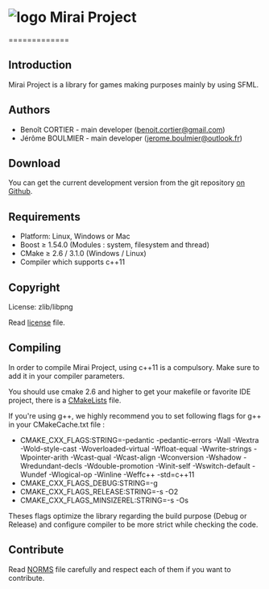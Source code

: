 # ![logo](https://avatars2.githubusercontent.com/u/10365256?v=3&s=200) Mirai Project
=============

## Introduction

Mirai Project is a library for games making purposes mainly by using SFML.


## Authors

+ Benoît CORTIER - main developer (benoit.cortier@gmail.com)
+ Jérôme BOULMIER - main developer (jerome.boulmier@outlook.fr)


## Download

You can get the current development version from the git repository [on Github](https://github.com/Mirai-Team/mirai-project).


## Requirements

+ Platform: Linux, Windows or Mac
+ Boost ≥ 1.54.0 (Modules : system, filesystem and thread)
+ CMake ≥ 2.6 / 3.1.0 (Windows / Linux)
+ Compiler which supports c++11


## Copyright

License: zlib/libpng

Read [license](license.txt) file.


## Compiling

In order to compile Mirai Project, using c++11 is a compulsory.  Make sure to add it in your compiler parameters.

You should use cmake 2.6 and higher to get your makefile or favorite IDE project, there is a [CMakeLists](CMakeLists.txt) file.

If you're using g++, we highly recommend you to set following flags for g++ in your CMakeCache.txt file :

+ CMAKE_CXX_FLAGS:STRING=-pedantic -pedantic-errors -Wall -Wextra -Wold-style-cast -Woverloaded-virtual -Wfloat-equal -Wwrite-strings -Wpointer-arith -Wcast-qual -Wcast-align -Wconversion -Wshadow -Wredundant-decls -Wdouble-promotion -Winit-self -Wswitch-default -Wundef -Wlogical-op -Winline -Weffc++ -std=c++11
+ CMAKE_CXX_FLAGS_DEBUG:STRING=-g
+ CMAKE_CXX_FLAGS_RELEASE:STRING=-s -O2
+ CMAKE_CXX_FLAGS_MINSIZEREL:STRING=-s -Os

Theses flags optimize the library regarding the build purpose (Debug or Release) and configure compiler to be more strict while checking the code.


## Contribute

Read [NORMS](NORMS.md) file carefully and respect each of them if you want to contribute.
